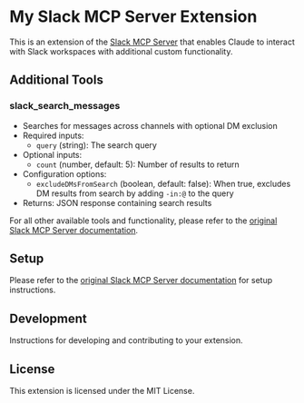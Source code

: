 # My Slack MCP Server Extension

This is an extension of the [Slack MCP Server](https://github.com/modelcontextprotocol/servers/tree/main/src/slack) that enables Claude to interact with Slack workspaces with additional custom functionality.

## Additional Tools

### slack_search_messages

- Searches for messages across channels with optional DM exclusion
- Required inputs:
  - `query` (string): The search query
- Optional inputs:
  - `count` (number, default: 5): Number of results to return
- Configuration options:
  - `excludeDMsFromSearch` (boolean, default: false): When true, excludes DM results from search by adding `-in:@` to the query
- Returns: JSON response containing search results

For all other available tools and functionality, please refer to the [original Slack MCP Server documentation](https://github.com/modelcontextprotocol/servers/tree/main/src/slack).

## Setup

Please refer to the [original Slack MCP Server documentation](https://github.com/modelcontextprotocol/servers/tree/main/src/slack) for setup instructions.

## Development

Instructions for developing and contributing to your extension.

## License

This extension is licensed under the MIT License.
